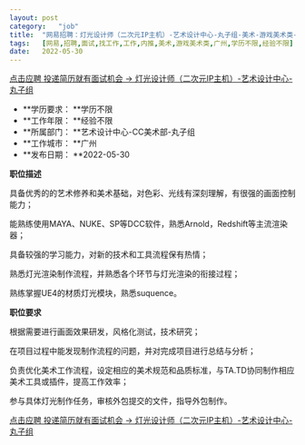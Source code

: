 ```yaml
---
layout:	post
category:	"job"
title:	"网易招聘：灯光设计师（二次元IP主机）-艺术设计中心-丸子组-美术-游戏美术类-广州学历不限经验不限"
tags:	[网易,招聘,面试,找工作,工作,内推,美术,游戏美术类,广州,学历不限,经验不限]
date:	2022-05-30
---
```


[点击应聘 投递简历就有面试机会 ->  灯光设计师（二次元IP主机）-艺术设计中心-丸子组](http://mobile.bole.netease.com/bole/boleDetail?id=40566&employeeId=346f03c3cda5f04c&key=all)



- **学历要求： **学历不限
- **工作年限： **经验不限
- **所属部门： **艺术设计中心-CC美术部-丸子组
- **工作城市： **广州
- **发布日期： **2022-05-30



**职位描述**

具备优秀的的艺术修养和美术基础，对色彩、光线有深刻理解，有很强的画面控制能力；

能熟练使用MAYA、NUKE、SP等DCC软件，熟悉Arnold，Redshift等主流渲染器；

具备较强的学习能力，对新的技术和工具流程保有热情；

熟悉灯光渲染制作流程，并熟悉各个环节与灯光渲染的衔接过程；

熟练掌握UE4的材质灯光模块，熟悉suquence。







**职位要求**

根据需要进行画面效果研发，风格化测试，技术研究；

在项目过程中能发现制作流程的问题，并对完成项目进行总结与分析；

负责优化美术工作流程，设定相应的美术规范和品质标准，与TA.TD协同制作相应美术工具或插件，提高工作效率；

参与具体灯光制作任务，审核外包提交的文件，指导外包制作。





[点击应聘 投递简历就有面试机会 ->  灯光设计师（二次元IP主机）-艺术设计中心-丸子组](http://mobile.bole.netease.com/bole/boleDetail?id=40566&employeeId=346f03c3cda5f04c&key=all)